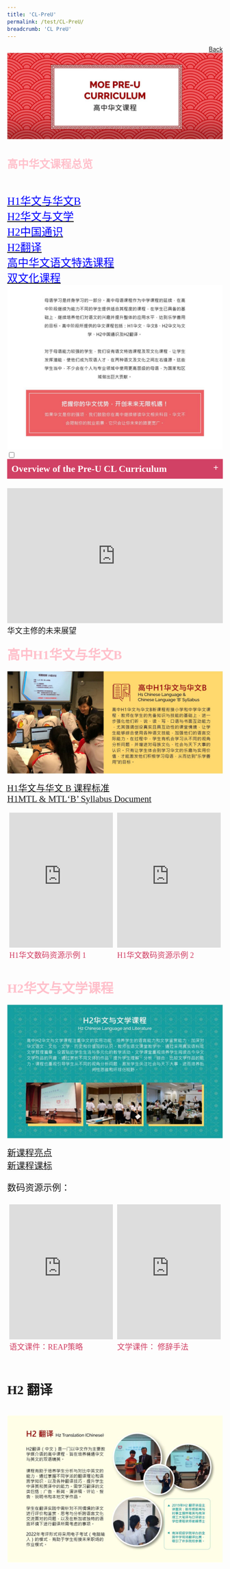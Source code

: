 ```yaml
---
title: 'CL-PreU'
permalink: /test/CL-PreU/
breadcrumb: 'CL PreU'
---
```

<html>
<html>
<body>
<style>
  table {
  font-family: arial, sans-serif;
  border-collapse: collapse;
  width: 100%;
}

td{
  border: 1px solid #dddddd;
  text-align: left;
  padding: 8px;
  width:60%;
}
  .tab img{
   width: 80%;
 }
  
  * {
  box-sizing: border-box;
}

 .tab table {
   display: none;
}
.tab table:target {
  display: block;
}
  .column {
  float: left;
  width: 80%;
  padding: 5px;
}
.atab label {
    position: relative;
    display: block;
    background: #d14165;
    color: #fff;
    font-weight: 700;
    padding: 10px;
    cursor: pointer;
 }
 .row {
    display: flex;
    height: 8%;
}
 .atab label::after {
  content: "+";
  font-size: 22px;
  position: absolute;
  right: 10px;
  top: 7px;
  transition: all 0.4s;
}
 iframe{
border : 0;
width:100%;
}
 .atab input[type=checkbox]:checked + label::after,
.atab input[type=radio]:checked + label::after {
    content: 'x';
    right: 14px;
    top: 7px;
  //transform:rotate(-225deg);
   /* transform: rotate(90deg); */
}
.tab-content {
  overflow: hidden;
  display: none;
  width:100%; 
}
.atab{
  margin-bottom: 5px;
  width:100%;  
}
 </style>
 <a href="/gallery/华文学习展示区-chinese-exhibitions-a/moe-curriculum/" style="float:right;">Back</a><br/>
<img src="/images/CL-PreU-Header.jpg">
<p style="font-size:28px;font-family:KaiTi" ><h4 style="font-size:25px;font-family:KaiTi ;color:pink;">高中华文课程总览</h4>
<br>
 <a href="#C1" style="font-size:25px"><span style="color:blue;font-family:KaiTi">H1华文与华文B
</span></a><br/>
 <a href="#C2" style="font-size:25px"><span style="color:blue;font-family:KaiTi">H2华文与文学
</span></a><br/>
 <a href="#C3" style="font-size:25px"><span style="color:blue;font-family:KaiTi">H2中国通识
</span></a> <br/>
  <a href="#C4" style="font-size:25px"><span style="color:blue;font-family:KaiTi">H2翻译
</span></a><br/>
 <a href="#C5" style="font-size:25px"><span style="color:blue;font-family:KaiTi">高中华文语文特选课程
</span></a><br/>
 <a href="#C6" style="font-size:25px"><span style="color:blue;font-family:KaiTi">双文化课程
  </span> </a><br/>
   <img src="/images/CL-PreU_Overview.jpg">
   <div class="atab">
      <input id="tab-1" type="checkbox" name="tab">
   <label for="tab-1" style="font-family:KaiTi;font-size:22px" class="lbChPI">Overview of the Pre-U CL Curriculum
 </label>
     <div class="tab-content">
       <p>The learning of MTL is a lifelong endeavour. As students progress to the Pre-University level, MOE continues to cater to students with different learning needs and aspirations in their MTLs, taking into account the different MTL courses and programmes students have offered at the secondary level. Their language skills and competencies would continue to be developed in preparation for the lifelong learning of their respective MTLs.  <br/>
         In Pre-University, students can offer a variety of MTL subjects, e.g. H1 MTL, MTL ‘B’, H2 Mother Tongue Language and Literature, H2 China Studies in Chinese and H2 Translation (Chinese). While majority of the students would proceed to offer MTL at the H1 level or MTL ‘B’ if prevailing criteria are met, students who have the aspiration and potential may choose to offer the specialised H2 MTL subjects. These subjects seek to build a strong foundation for further learning and work, and prepare them to serve and lead the community with expertise in the specific areas. MOE organises annual seminars/workshops for different subjects to enhance students’ appreciation of their respective disciplines. <br/>
         Beyond curriculum subjects, students can enrol in MTL Special Programmes to participate in a variety of enrichment activities such as camps, immersion programmes, internships and lectures. These include the respective Chinese/Malay/Tamil Language Elective Programme (LEP) and the Bicultural Studies Programme (BSP) which aim to nurture our students to become the cultural transmitters of the MTLs and leaders in the respective fields, enabling them to make significant contributions to Singapore and the world.<br/>
         For more information on specific subjects, programmes and MTL-related opportunities, please continue to explore further within the website. </p>
     </div></div>
   <br/>
   <iframe width="560" height="315" src="https://www.youtube.com/embed/r1_FRRzx0Tg" frameborder="0" allow="accelerometer; autoplay; encrypted-media; gyroscope; picture-in-picture" allowfullscreen></iframe><br/><span style="font-size:18px;font-family:KaiTi">华文主修的未来展望
</span>
  <h4 id="C1"><span style="font-size:30px;font-family:KaiTi;color:pink;">高中H1华文与华文B </span>
</h4>
 <img src="/images/CL-PreU-h1CL.jpg">
  <p><a href="/Gallery/2020_h1cl-and-clb-syllabus_pre-university.pdf" target="_blank"> <span style="font-size:21px;font-family:KaiTi;">H1华文与华文 B 课程标准 </span>
</a><br/>
  <a href="/Gallery/2020_h1mtl-and-mtlb-syllabus_pre-university.pdf" target="_blank"> <span style="font-size:21px;font-family:KaiTi;">H1MTL & MTL‘B’ Syllabus Document
 </span></a>
  </p>
  <div class="row">
 <div class="column">
<iframe width="560" height="315" src="https://www.youtube.com/embed/wLFDKHW4ogc" frameborder="0" allow="accelerometer; autoplay; encrypted-media; gyroscope; picture-in-picture" allowfullscreen></iframe><br/>
  <span style="color:#d14165;font-size:18px;font-family:KaiTi"> H1华文数码资源示例 1</span>
</div>
  <div class="column">
  <iframe width="560" height="315" src="https://www.youtube.com/embed/YngQbtjEUps" frameborder="0" allow="accelerometer; autoplay; encrypted-media; gyroscope; picture-in-picture" allowfullscreen></iframe>
<br/><span style="color:#d14165;font-size:18px;font-family:KaiTi">H1华文数码资源示例 2
</span></div> </div>
<br/>
<h4 id="C2"><span style="font-size:30px;font-family:KaiTi;color:pink;">H2华文与文学课程 </span>
</h4>
<img src="/images/CL-PreU-H2Cll.jpg">
<p><a href="/Gallery/H2CLL_highlights-of-new-syllabus.pdf" target="_blank"> <span style="font-size:21px;font-family:KaiTi;">新课程亮点</span>
</a><br/>
  <a href="/Gallery/H2CLL_highlights-of-new-syllabus.pdf" target="_blank"> <span style="font-size:21px;font-family:KaiTi;">新课程课标 </span>
</a>
  </p>
 <p style="font-size:21px;font-family:KaiTi;">数码资源示例：
</p>
 <div class="row">
 <div class="column">
<iframe width="560" height="315" src="https://www.youtube.com/embed/bMkJ4oFUkf8" frameborder="0" allow="accelerometer; autoplay; encrypted-media; gyroscope; picture-in-picture" allowfullscreen></iframe><br/>
  <span style="color:#d14165;font-size:18px;font-family:KaiTi"> 语文课件：REAP策略</span>
</div>
  <div class="column">
  <iframe width="560" height="315" src="https://www.youtube.com/embed/MYZ0v-4T4_Y" frameborder="0" allow="accelerometer; autoplay; encrypted-media; gyroscope; picture-in-picture" allowfullscreen></iframe>
<br/><span style="color:#d14165;font-size:18px;font-family:KaiTi">文学课件： 修辞手法
</span></div> </div>
<br/>
<h4 style="font-size:30px;font-family:KaiTi;">H2 翻译</h4>
  <img src="/images/CL-PreU-Trans.jpg">
  

